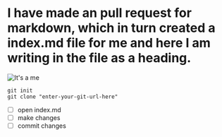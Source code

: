 # I have made an pull request for markdown, which in turn created a index.md file for me and here I am writing in the file as a heading.
![It's a me](https://p1.hiclipart.com/preview/312/549/208/super-mario-icons-super-mario-thumbnail.jpg)
```
git init
git clone "enter-your-git-url-here"
```
- [ ] open index.md
- [ ] make changes
- [ ] commit changes
